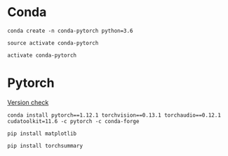 # Conda

```
conda create -n conda-pytorch python=3.6

source activate conda-pytorch

activate conda-pytorch
```

# Pytorch

[Version check](https://pytorch.org/get-started/previous-versions/)


```
conda install pytorch==1.12.1 torchvision==0.13.1 torchaudio==0.12.1 cudatoolkit=11.6 -c pytorch -c conda-forge

pip install matplotlib

pip install torchsummary
```







